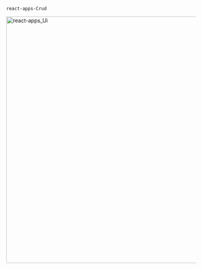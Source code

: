     react-apps-Crud


<img width="1920" height="657" alt="react-apps_Ui" src="https://github.com/user-attachments/assets/181eb597-38a3-4579-9c3f-db00e30b015a" />
